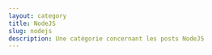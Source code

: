 ```yaml
---
layout: category
title: NodeJS
slug: nodejs
description: Une catégorie concernant les posts NodeJS
---
```

